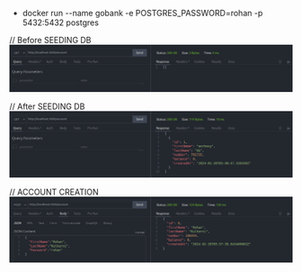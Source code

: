
- docker run --name gobank -e POSTGRES_PASSWORD=rohan -p 5432:5432 postgres



// Before SEEDING DB
![Alt text](image.png)

// After SEEDING DB
![Alt text](image-1.png)

// ACCOUNT CREATION
![Alt text](image-2.png)